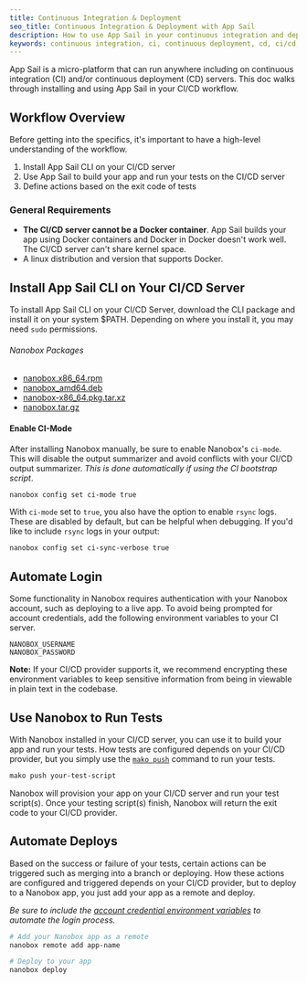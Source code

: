 ```yaml
---
title: Continuous Integration & Deployment
seo_title: Continuous Integration & Deployment with App Sail
description: How to use App Sail in your continuous integration and deployment workflow.
keywords: continuous integration, ci, continuous deployment, cd, ci/cd, continuous delivery
---
```


App Sail is a micro-platform that can run anywhere including on continuous integration (CI) and/or continuous deployment (CD) servers. This doc walks through installing and using App Sail in your CI/CD workflow.

## Workflow Overview
Before getting into the specifics, it's important to have a high-level understanding of the workflow.

1. Install App Sail CLI on your CI/CD server
2. Use App Sail to build your app and run your tests on the CI/CD server
3. Define actions based on the exit code of tests

### General Requirements
- **The CI/CD server cannot be a Docker container**. App Sail builds your app using Docker containers and Docker in Docker doesn't work well. The CI/CD server can't share kernel space.
- A linux distribution and version that supports Docker.

## Install App Sail CLI on Your CI/CD Server

To install App Sail CLI on your CI/CD Server, download the CLI package and install it on your system $PATH. Depending on where you install it, you may need `sudo` permissions.

###### Nanobox Packages
- [nanobox.x86_64.rpm](https://d1ormdui8qdvue.cloudfront.net/installers/v2/linux/nanobox-2-1.x86_64.rpm)
- [nanobox_amd64.deb](https://d1ormdui8qdvue.cloudfront.net/installers/v2/linux/nanobox_2_amd64.deb)
- [nanobox-x86_64.pkg.tar.xz](https://d1ormdui8qdvue.cloudfront.net/installers/v2/linux/nanobox-2-1-x86_64.pkg.tar.xz)
- [nanobox.tar.gz](https://d1ormdui8qdvue.cloudfront.net/installers/v2/linux/nanobox-2.tar.gz)

#### Enable CI-Mode
After installing Nanobox manually, be sure to enable Nanobox's `ci-mode`. This will disable the output summarizer and avoid conflicts with your CI/CD output summarizer. *This is done automatically if using the CI bootstrap script*.

```bash
nanobox config set ci-mode true
```

With `ci-mode` set to `true`, you also have the option to enable `rsync` logs. These are disabled by default, but can be helpful when debugging. If you'd like to include `rsync` logs in your output:

```bash
nanobox config set ci-sync-verbose true
```

## Automate Login
Some functionality in Nanobox requires authentication with your Nanobox account, such as deploying to a live app. To avoid being prompted for account credentials, add the following environment variables to your CI server.

```
NANOBOX_USERNAME
NANOBOX_PASSWORD
```

**Note:** If your CI/CD provider supports it, we recommend encrypting these environment variables to keep sensitive information from being in viewable in plain text in the codebase.

## Use Nanobox to Run Tests
With Nanobox installed in your CI/CD server, you can use it to build your app and run your tests. How tests are configured depends on your CI/CD provider, but you simply use the [`mako push`](/cli/push/) command to run your tests.

```bash
mako push your-test-script
```

Nanobox will provision your app on your CI/CD server and run your test script(s). Once your testing script(s) finish, Nanobox will return the exit code to your CI/CD provider.

## Automate Deploys
Based on the success or failure of your tests, certain actions can be triggered such as merging into a branch or deploying. How these actions are configured and triggered depends on your CI/CD provider, but to deploy to a Nanobox app, you just add your app as a remote and deploy.

*Be sure to include the [account credential environment variables](#automate-login) to automate the login process.*

```bash
# Add your Nanobox app as a remote
nanobox remote add app-name

# Deploy to your app
nanobox deploy
```
